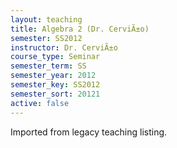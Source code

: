 ```yaml
---
layout: teaching
title: Algebra 2 (Dr. CerviÃ±o)
semester: SS2012
instructor: Dr. CerviÃ±o
course_type: Seminar
semester_term: SS
semester_year: 2012
semester_key: SS2012
semester_sort: 20121
active: false
---
```

Imported from legacy teaching listing.

